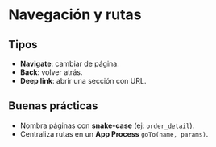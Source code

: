 # Navegación y rutas

## Tipos
- **Navigate**: cambiar de página.
- **Back**: volver atrás.
- **Deep link**: abrir una sección con URL.

## Buenas prácticas
- Nombra páginas con **snake-case** (ej: `order_detail`).
- Centraliza rutas en un **App Process** `goTo(name, params)`.
